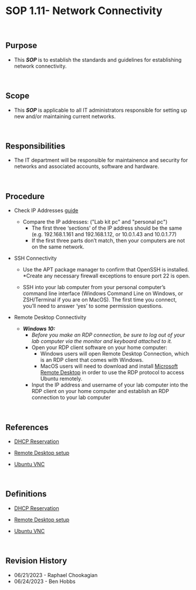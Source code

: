 # SOP 1.11- Network Connectivity

<br>

## Purpose

* This ***SOP*** is to establish the standards and guidelines for establishing network connectivity.

<br>

## Scope

* This ***SOP*** is applicable to all IT administrators responsible for setting up new and/or maintaining current networks.

<br>

## Responsibilities

* The IT department will be responsible for maintainence and security for networks and associated accounts, software and hardware.

<br>

## Procedure

* Check IP Addresses [guide](https://itsfoss.com/check-ip-address-ubuntu/)
  * Compare the IP addresses: ("Lab kit pc" and "personal pc")
    * The first three ‘sections’ of the IP address should be the same (e.g. 192.168.1.161 and 192.168.1.12, or 10.0.1.43 and 10.0.1.77)
    * If the first three parts don’t match, then your computers are not on the same network.

* SSH Connectivity
  * Use the APT package manager to confirm that OpenSSH is installed.
  *Create any necessary firewall exceptions to ensure port 22 is open.

  * SSH into your lab computer from your personal computer’s command line interface (Windows Command Line on Windows, or ZSH/Terminal if you are on MacOS). The first time you connect, you’ll need to answer ‘yes’ to some permission questions.

* Remote Desktop Connectivity
  * ***Windows 10:***
    * *Before you make an RDP connection, be sure to log out of your lab computer via the monitor and keyboard attached to it.*
    * Open your RDP client software on your home computer:
      * Windows users will open Remote Desktop Connection, which is an RDP client that comes with Windows.
      * MacOS users will need to download and install [Microsoft Remote Desktop](https://apps.apple.com/us/app/microsoft-remote-desktop/id1295203466?mt=12) in order to use the RDP protocol to access Ubuntu remotely.
    * Input the IP address and username of your lab computer into the RDP client on your home computer and establish an RDP connection to your lab computer

<br>

## References

* [DHCP Reservation](https://homenetworkadmin.com/dhcp-reservation/)

* [Remote Desktop setup](https://linuxconfig.org/ubuntu-20-04-remote-desktop-access-from-windows-10)

* [Ubuntu VNC](https://www.digitalocean.com/community/tutorials/how-to-install-and-configure-vnc-on-ubuntu-20-04)

<br>

## Definitions

* [DHCP Reservation](https://homenetworkadmin.com/dhcp-reservation/)

* [Remote Desktop setup](https://linuxconfig.org/ubuntu-20-04-remote-desktop-access-from-windows-10)

* [Ubuntu VNC](https://www.digitalocean.com/community/tutorials/how-to-install-and-configure-vnc-on-ubuntu-20-04)

<br>

## Revision History

* 06/21/2023 - Raphael Chookagian
* 06/24/2023 - Ben Hobbs
